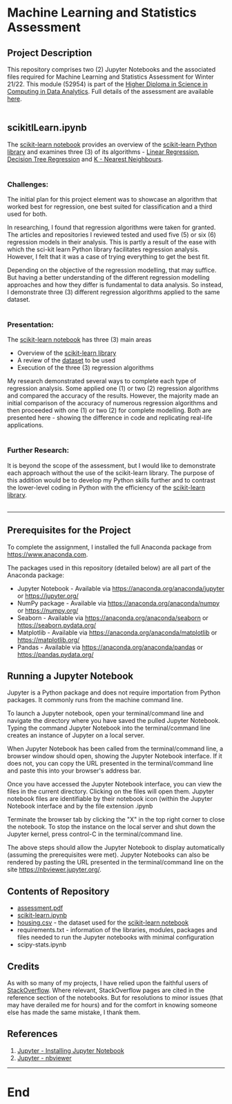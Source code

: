 # Machine Learning and Statistics Assessment

## Project Description
This repository comprises two (2) Jupyter Notebooks and the associated files required for Machine Learning and Statistics Assessment for Winter 21/22. This module (52954) is part of the [Higher Diploma in Science in Computing in Data Analytics](https://www.gmit.ie/higher-diploma-in-science-in-computing-in-data-analytics). Full details of the assessment are available [here](assessment.pdf).
<br />
<br />

## scikitlLearn.ipynb

The [scikit-learn notebook](https://github.com/SharonNicG/52954-Machine-Learning-and-Statistics/blob/main/scikit-learn.ipynb) provides an overview of the [scikit-learn Python library](https://scikit-learn.org/stable/) and examines three (3) of its algorithms - [Linear Regression](https://scikit-learn.org/stable/modules/classes.html#module-sklearn.linear_model), [Decision Tree Regression](https://scikit-learn.org/stable/modules/generated/sklearn.tree.DecisionTreeRegressor.html#sklearn.tree.DecisionTreeRegressor) and [K - Nearest Neighbours](https://scikit-learn.org/stable/modules/generated/sklearn.neighbors.KNeighborsRegressor.html#sklearn.neighbors.KNeighborsRegressor).
<br />
<br />

### Challenges:

The initial plan for this project element was to showcase an algorithm that worked best for regression, one best suited for classification and a third used for both.

In researching, I found that regression algorithms were taken for granted. The articles and repositories I reviewed tested and used five (5) or six (6) regression models in their analysis. This is partly a result of the ease with which the sci-kit learn Python library facilitates regression analysis. However, I felt that it was a case of trying everything to get the best fit. 

Depending on the objective of the regression modelling, that may suffice. But having a better understanding of the different regression modelling approaches and how they differ is fundamental to data analysis. So instead, I demonstrate three (3) different regression algorithms applied to the same dataset.
<br />
<br />

### Presentation:
The [scikit-learn notebook](https://github.com/SharonNicG/52954-Machine-Learning-and-Statistics/blob/main/scikit-learn.ipynb) has three (3) main areas
 - Overview of the [scikit-learn library](https://scikit-learn.org/stable/)
 - A review of the [dataset](https://github.com/SharonNicG/52954-Machine-Learning-and-Statistics/blob/main/housing.csv) to be used
 - Execution of the three (3) regression algorithms
 
My research demonstrated several ways to complete each type of regression analysis. Some applied one (1) or two (2) regression algorithms and compared the accuracy of the results. However, the majority made an initial comparison of the accuracy of numerous regression algorithms and then proceeded with one (1) or two (2) for complete modelling. Both are presented here - showing the difference in code and replicating real-life applications.
<br />
<br />

### Further Research:
It is beyond the scope of the assessment, but I would like to demonstrate each approach without the use of the scikit-learn library. The purpose of this addition would be to develop my Python skills further and to contrast the lower-level coding in Python with the efficiency of the [scikit-learn library](https://scikit-learn.org/stable/).
<br />
<br />
***
## Prerequisites for the Project
To complete the assignment, I installed the full Anaconda package from https://www.anaconda.com.

The packages used in this repository (detailed below) are all part of the Anaconda package:

 - Jupyter Notebook - Available via https://anaconda.org/anaconda/jupyter or https://jupyter.org/
 - NumPy package - Available via https://anaconda.org/anaconda/numpy or https://numpy.org/
 - Seaborn - Available via https://anaconda.org/anaconda/seaborn or https://seaborn.pydata.org/
 - Matplotlib - Available via https://anaconda.org/anaconda/matplotlib or https://matplotlib.org/
 - Pandas - Available via https://anaconda.org/anaconda/pandas or https://pandas.pydata.org/

## Running a Jupyter Notebook
Jupyter is a Python package and does not require importation from Python packages. It commonly runs from the machine command line.

To launch a Jupyter notebook, open your terminal/command line and navigate the directory where you have saved the pulled Jupyter Notebook. Typing the command Jupyter Notebook into the terminal/command line creates an instance of Jupyter on a local server.

When Jupyter Notebook has been called from the terminal/command line, a browser window should open, showing the Jupyter Notebook interface. If it does not, you can copy the URL presented in the terminal/command line and paste this into your browser's address bar.

Once you have accessed the Jupyter Notebook interface, you can view the files in the current directory. Clicking on the files will open them. Jupyter notebook files are identifiable by their notebook icon (within the Jupyter Notebook interface and by the file extension .ipynb

Terminate the browser tab by clicking the "X" in the top right corner to close the notebook. To stop the instance on the local server and shut down the Jupyter kernel, press control-C in the terminal/command line.

The above steps should allow the Jupyter Notebook to display automatically (assuming the prerequisites were met). Jupyter Notebooks can also be rendered by pasting the URL presented in the terminal/command line on the site https://nbviewer.jupyter.org/. 

## Contents of Repository

 - [assessment.pdf](https://github.com/SharonNicG/52954-Machine-Learning-and-Statistics/blob/main/assessment.pdf)
 - [scikit-learn.ipynb](https://github.com/SharonNicG/52954-Machine-Learning-and-Statistics/blob/main/scikit-learn.ipynb)
 - [housing.csv](https://github.com/SharonNicG/52954-Machine-Learning-and-Statistics/blob/main/housing.csv) - the dataset used for the [scikit-learn notebook](https://github.com/SharonNicG/52954-Machine-Learning-and-Statistics/blob/main/scikit-learn.ipynb)
 - requirements.txt - information of the libraries, modules, packages and files needed to run the Jupyter notebooks with minimal configuration
 - scipy-stats.ipynb

## Credits
As with so many of my projects, I have relied upon the faithful users of [StackOverflow](https://stackoverflow.com/). Where relevant, StackOverflow pages are cited in the reference section of the notebooks. But for resolutions to minor issues (that may have derailed me for hours) and for the comfort in knowing someone else has made the same mistake, I thank them. 

## References
1. [Jupyter - Installing Jupyter Notebook](https://jupyter.readthedocs.io/en/latest/install.html)
2. [Jupyter - nbviewer](https://nbviewer.jupyter.org/)

***
# End
